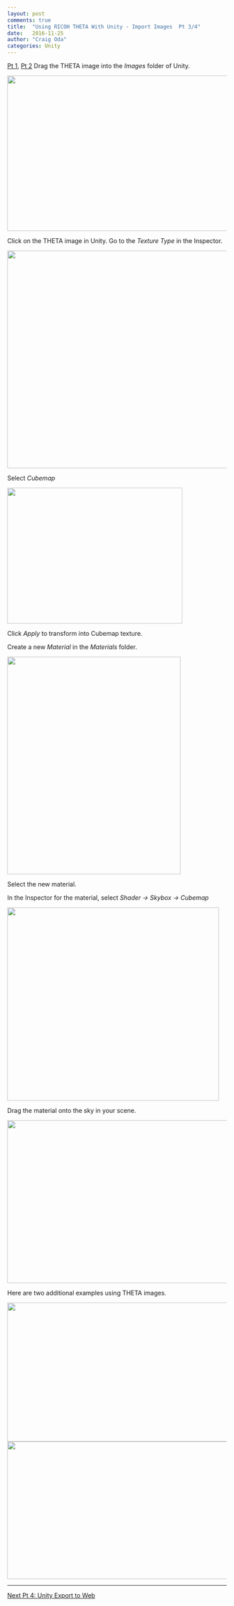 ```yaml
---
layout: post
comments: true
title:  "Using RICOH THETA With Unity - Import Images  Pt 3/4"
date:   2016-11-25
author: "Craig Oda"
categories: Unity
---
```

[Pt 1](http://theta360.guide/blog/unity/2016/11/29/guide-to-theta-unity-skybox.html),
[Pt 2](http://theta360.guide/blog/unity/2016/11/29/theta-unity-skybox-install-navigate.html)
Drag the THETA image into the *Images* folder of Unity.

<img src="http://lists.theta360.guide/uploads/default/original/2X/d/d7d62f1e2be411773f7ce320502cc3eb1febb13d.png" width="560" height="357">

Click on the THETA image in Unity. Go to the *Texture Type* in the Inspector.

<img src="http://lists.theta360.guide/uploads/default/original/2X/b/b77e3cde22bc288cd07e106268f6337205a6d107.jpg" width="510" height="500">

Select *Cubemap*

<img src="http://lists.theta360.guide/uploads/default/original/2X/a/afb79de06844c777ec00722488ad9a8b541f09e2.png" width="402" height="312">

Click *Apply* to transform into Cubemap texture.

Create a new *Material* in the *Materials* folder.

<img src="http://lists.theta360.guide/uploads/default/original/2X/c/ca2db61d969dd5c9c7c566f2a877a8c8902845d8.png" width="398" height="500">

Select the new material.

In the Inspector for the material, select *Shader -> Skybox -> Cubemap*

<img src="http://lists.theta360.guide/uploads/default/original/2X/e/edb4f3aa2ee34841189ecad4d49cd6ef2816430e.png" width="486" height="444">

Drag the material onto the sky in your scene.

<img src="http://lists.theta360.guide/uploads/default/original/2X/b/b80ba383dfa22a681f863c8b3a154b96e47face6.png" width="690" height="374">

Here are two additional examples using THETA images.

<img src="http://lists.theta360.guide/uploads/default/original/2X/d/d6f9b4131e185c56d4c08f3de764d128ab26771b.png" width="690" height="319">

<img src="http://lists.theta360.guide/uploads/default/original/2X/d/d38a216e975b28f2aed3bd70157a2c5d4d460377.png" width="690" height="316">

---

[Next Pt 4: Unity Export to Web](http://theta360.guide/blog/unity/2016/11/29/export-unity-ricoh-theta-to-web.html)
